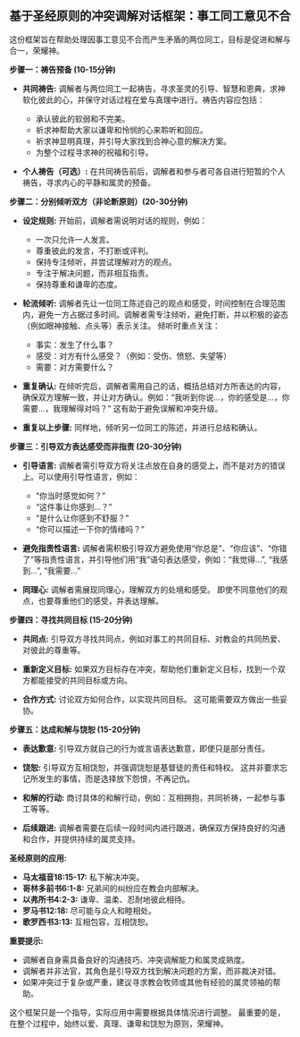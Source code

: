 ## 基于圣经原则的冲突调解对话框架：事工同工意见不合

这份框架旨在帮助处理因事工意见不合而产生矛盾的两位同工，目标是促进和解与合一，荣耀神。

**步骤一：祷告预备 (10-15分钟)**

* **共同祷告:** 调解者与两位同工一起祷告，寻求圣灵的引导、智慧和恩典，求神软化彼此的心，并保守对话过程在爱与真理中进行。祷告内容应包括：
    * 承认彼此的软弱和不完美。
    * 祈求神帮助大家以谦卑和怜悯的心来聆听和回应。
    * 祈求神显明真理，并引导大家找到合神心意的解决方案。
    * 为整个过程寻求神的祝福和引导。

* **个人祷告（可选）:**  在共同祷告前后，调解者和参与者可各自进行短暂的个人祷告，寻求内心的平静和属灵的预备。

**步骤二：分别倾听双方（非论断原则）(20-30分钟)**

* **设定规则:**  开始前，调解者需说明对话的规则，例如：
    * 一次只允许一人发言。
    * 尊重彼此的发言，不打断或评判。
    * 保持专注倾听，并尝试理解对方的观点。
    * 专注于解决问题，而非相互指责。
    * 保持尊重和谦卑的态度。

* **轮流倾听:**  调解者先让一位同工陈述自己的观点和感受，时间控制在合理范围内，避免一方占据过多时间。调解者需专注倾听，避免打断，并以积极的姿态（例如眼神接触、点头等）表示关注。 倾听时重点关注：
    * 事实：发生了什么事？
    * 感受：对方有什么感受？（例如：受伤、愤怒、失望等）
    * 需要：对方需要什么？

* **重复确认:**  在倾听完后，调解者需用自己的话，概括总结对方所表达的内容，确保双方理解一致，并让对方确认。例如：“我听到你说…，你的感受是…，你需要…，我理解得对吗？” 这有助于避免误解和冲突升级。

* **重复以上步骤:**  同样地，倾听另一位同工的陈述，并进行总结和确认。

**步骤三：引导双方表达感受而非指责 (20-30分钟)**

* **引导语言:**  调解者需引导双方将关注点放在自身的感受上，而不是对方的错误上。可以使用引导性语言，例如：
    * “你当时感觉如何？”
    * “这件事让你感到…？”
    * “是什么让你感到不舒服？”
    * “你可以描述一下你的情绪吗？”

* **避免指责性语言:**  调解者需积极引导双方避免使用“你总是”、“你应该”、“你错了”等指责性语言，并引导他们用“我”语句表达感受，例如：“我觉得…”, “我感到…”, “我需要…”

* **同理心:**  调解者需展现同理心，理解双方的处境和感受。  即使不同意他们的观点，也要尊重他们的感受，并表达理解。


**步骤四：寻找共同目标 (15-20分钟)**

* **共同点:**  引导双方寻找共同点，例如对事工的共同目标、对教会的共同热爱、对彼此的尊重等。

* **重新定义目标:**  如果双方目标存在冲突，帮助他们重新定义目标，找到一个双方都能接受的共同目标或方向。

* **合作方式:**  讨论双方如何合作，以实现共同目标。  这可能需要双方做出一些妥协。

**步骤五：达成和解与饶恕 (15-20分钟)**

* **表达歉意:**  引导双方就自己的行为或言语表达歉意，即使只是部分责任。

* **饶恕:**  引导双方互相饶恕，并强调饶恕是基督徒的责任和特权。  这并非要求忘记所发生的事情，而是选择放下怨恨，不再记仇。

* **和解的行动:**  商讨具体的和解行动，例如：互相拥抱，共同祈祷，一起参与事工等等。

* **后续跟进:**  调解者需要在后续一段时间内进行跟进，确保双方保持良好的沟通和合作，并提供持续的属灵支持。

**圣经原则的应用:**

* **马太福音18:15-17:**  私下解决冲突。
* **哥林多前书6:1-8:**  兄弟间的纠纷应在教会内部解决。
* **以弗所书4:2-3:**  谦卑、温柔、忍耐地彼此相待。
* **罗马书12:18:**  尽可能与众人和睦相处。
* **歌罗西书3:13:**  互相包容，互相饶恕。


**重要提示:**

* 调解者自身需具备良好的沟通技巧、冲突调解能力和属灵成熟度。
* 调解者并非法官，其角色是引导双方找到解决问题的方案，而非裁决对错。
* 如果冲突过于复杂或严重，建议寻求教会牧师或其他有经验的属灵领袖的帮助。


这个框架只是一个指导，实际应用中需要根据具体情况进行调整。 最重要的是，在整个过程中，始终以爱、真理、谦卑和饶恕为原则，荣耀神。
